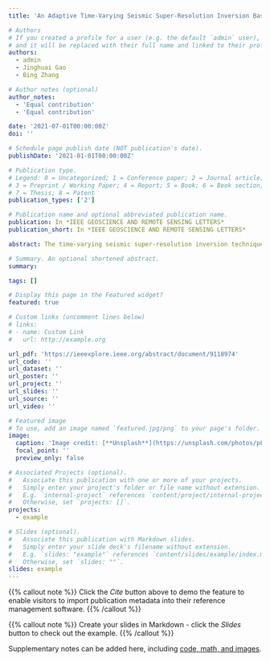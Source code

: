 ```yaml
---
title: 'An Adaptive Time-Varying Seismic Super-Resolution Inversion Based on Lp Regularization'

# Authors
# If you created a profile for a user (e.g. the default `admin` user), write the username (folder name) here
# and it will be replaced with their full name and linked to their profile.
authors:
  - admin
  - Jinghuai Gao
  - Bing Zhang

# Author notes (optional)
author_notes:
  - 'Equal contribution'
  - 'Equal contribution'

date: '2021-07-01T00:00:00Z'
doi: ''

# Schedule page publish date (NOT publication's date).
publishDate: '2021-01-01T00:00:00Z'

# Publication type.
# Legend: 0 = Uncategorized; 1 = Conference paper; 2 = Journal article;
# 3 = Preprint / Working Paper; 4 = Report; 5 = Book; 6 = Book section;
# 7 = Thesis; 8 = Patent
publication_types: ['2']

# Publication name and optional abbreviated publication name.
publication: In *IEEE GEOSCIENCE AND REMOTE SENSING LETTERS*
publication_short: In *IEEE GEOSCIENCE AND REMOTE SENSING LETTERS*

abstract: The time-varying seismic super-resolution inversion technique becomes more and more attractive in seismic exploration. However, most existing inversion methods suffer from amplitude loss and manual adjustment parameters. In this letter, we present an adaptive time-varying seismic super-resolution inversion method based on the L p (0 <; p <; 1) regularization to address these issues. First, the L p -norm with 0 <; p <; 1 is applied to constrain the reflectivity to obtain a sparser and more robust solution than the L 1 regularization. To solve the nonconvex inversion problem adaptively, second, we provide a new algorithm called singular value decomposition (SVD)-Hadamard product parametrization (HPP). The idea of the new algorithm is to apply an HPP to express the L p (0 <; p ≤ 1) regularization into a sum of the L 2 regularizations that are easy to be programed and solved. Then, the SVD is adopted to solve each L 2 regularization. It is convenient to apply the L-curve method or its variants to determine the regularization parameters at each iteration for finishing the inversion adaptively. Finally, synthetic and field data examples are tested to validate the effectiveness of the proposed method. 

# Summary. An optional shortened abstract.
summary:

tags: []

# Display this page in the Featured widget?
featured: true

# Custom links (uncomment lines below)
# links:
# - name: Custom Link
#   url: http://example.org

url_pdf: 'https://ieeexplore.ieee.org/abstract/document/9118974'
url_code: ''
url_dataset: ''
url_poster: ''
url_project: ''
url_slides: ''
url_source: ''
url_video: ''

# Featured image
# To use, add an image named `featured.jpg/png` to your page's folder.
image:
  caption: 'Image credit: [**Unsplash**](https://unsplash.com/photos/pLCdAaMFLTE)'
  focal_point: ''
  preview_only: false

# Associated Projects (optional).
#   Associate this publication with one or more of your projects.
#   Simply enter your project's folder or file name without extension.
#   E.g. `internal-project` references `content/project/internal-project/index.md`.
#   Otherwise, set `projects: []`.
projects:
  - example

# Slides (optional).
#   Associate this publication with Markdown slides.
#   Simply enter your slide deck's filename without extension.
#   E.g. `slides: "example"` references `content/slides/example/index.md`.
#   Otherwise, set `slides: ""`.
slides: example
---
```


{{% callout note %}}
Click the _Cite_ button above to demo the feature to enable visitors to import publication metadata into their reference management software.
{{% /callout %}}

{{% callout note %}}
Create your slides in Markdown - click the _Slides_ button to check out the example.
{{% /callout %}}

Supplementary notes can be added here, including [code, math, and images](https://wowchemy.com/docs/writing-markdown-latex/).
